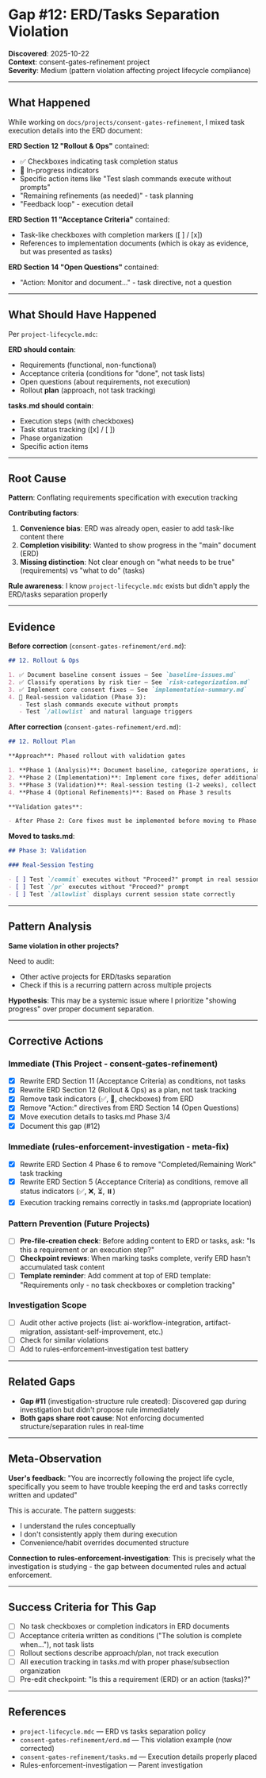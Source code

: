 # Gap #12: ERD/Tasks Separation Violation

**Discovered**: 2025-10-22  
**Context**: consent-gates-refinement project  
**Severity**: Medium (pattern violation affecting project lifecycle compliance)

---

## What Happened

While working on `docs/projects/consent-gates-refinement`, I mixed task execution details into the ERD document:

**ERD Section 12 "Rollout & Ops"** contained:

- ✅ Checkboxes indicating task completion status
- 🔄 In-progress indicators
- Specific action items like "Test slash commands execute without prompts"
- "Remaining refinements (as needed)" - task planning
- "Feedback loop" - execution detail

**ERD Section 11 "Acceptance Criteria"** contained:

- Task-like checkboxes with completion markers ([ ] / [x])
- References to implementation documents (which is okay as evidence, but was presented as tasks)

**ERD Section 14 "Open Questions"** contained:

- "Action: Monitor and document..." - task directive, not a question

---

## What Should Have Happened

Per `project-lifecycle.mdc`:

**ERD should contain**:

- Requirements (functional, non-functional)
- Acceptance criteria (conditions for "done", not task lists)
- Open questions (about requirements, not execution)
- Rollout **plan** (approach, not task tracking)

**tasks.md should contain**:

- Execution steps (with checkboxes)
- Task status tracking ([x] / [ ])
- Phase organization
- Specific action items

---

## Root Cause

**Pattern**: Conflating requirements specification with execution tracking

**Contributing factors**:

1. **Convenience bias**: ERD was already open, easier to add task-like content there
2. **Completion visibility**: Wanted to show progress in the "main" document (ERD)
3. **Missing distinction**: Not clear enough on "what needs to be true" (requirements) vs "what to do" (tasks)

**Rule awareness**: I know `project-lifecycle.mdc` exists but didn't apply the ERD/tasks separation properly

---

## Evidence

**Before correction** (`consent-gates-refinement/erd.md`):

```markdown
## 12. Rollout & Ops

1. ✅ Document baseline consent issues — See `baseline-issues.md`
2. ✅ Classify operations by risk tier — See `risk-categorization.md`
3. ✅ Implement core consent fixes — See `implementation-summary.md`
4. 🔄 Real-session validation (Phase 3):
   - Test slash commands execute without prompts
   - Test `/allowlist` and natural language triggers
```

**After correction** (`consent-gates-refinement/erd.md`):

```markdown
## 12. Rollout Plan

**Approach**: Phased rollout with validation gates

1. **Phase 1 (Analysis)**: Document baseline, categorize operations, identify gaps
2. **Phase 2 (Implementation)**: Implement core fixes, defer additional refinements
3. **Phase 3 (Validation)**: Real-session testing (1-2 weeks), collect metrics
4. **Phase 4 (Optional Refinements)**: Based on Phase 3 results

**Validation gates**:

- After Phase 2: Core fixes must be implemented before moving to Phase 3
```

**Moved to tasks.md**:

```markdown
## Phase 3: Validation

### Real-Session Testing

- [ ] Test `/commit` executes without "Proceed?" prompt in real session
- [ ] Test `/pr` executes without "Proceed?" prompt
- [ ] Test `/allowlist` displays current session state correctly
```

---

## Pattern Analysis

**Same violation in other projects?**

Need to audit:

- Other active projects for ERD/tasks separation
- Check if this is a recurring pattern across multiple projects

**Hypothesis**: This may be a systemic issue where I prioritize "showing progress" over proper document separation.

---

## Corrective Actions

### Immediate (This Project - consent-gates-refinement)

- [x] Rewrite ERD Section 11 (Acceptance Criteria) as conditions, not tasks
- [x] Rewrite ERD Section 12 (Rollout & Ops) as a plan, not task tracking
- [x] Remove task indicators (✅, 🔄, checkboxes) from ERD
- [x] Remove "Action:" directives from ERD Section 14 (Open Questions)
- [x] Move execution details to tasks.md Phase 3/4
- [x] Document this gap (#12)

### Immediate (rules-enforcement-investigation - meta-fix)

- [x] Rewrite ERD Section 4 Phase 6 to remove "Completed/Remaining Work" task tracking
- [x] Rewrite ERD Section 5 (Acceptance Criteria) as conditions, remove all status indicators (✅, ❌, ⏳, ⏸️)
- [x] Execution tracking remains correctly in tasks.md (appropriate location)

### Pattern Prevention (Future Projects)

- [ ] **Pre-file-creation check**: Before adding content to ERD or tasks, ask: "Is this a requirement or an execution step?"
- [ ] **Checkpoint reviews**: When marking tasks complete, verify ERD hasn't accumulated task content
- [ ] **Template reminder**: Add comment at top of ERD template: "Requirements only - no task checkboxes or completion tracking"

### Investigation Scope

- [ ] Audit other active projects (list: ai-workflow-integration, artifact-migration, assistant-self-improvement, etc.)
- [ ] Check for similar violations
- [ ] Add to rules-enforcement-investigation test battery

---

## Related Gaps

- **Gap #11** (investigation-structure rule created): Discovered gap during investigation but didn't propose rule immediately
- **Both gaps share root cause**: Not enforcing documented structure/separation rules in real-time

---

## Meta-Observation

**User's feedback**: "You are incorrectly following the project life cycle, specifically you seem to have trouble keeping the erd and tasks correctly written and updated"

This is accurate. The pattern suggests:

- I understand the rules conceptually
- I don't consistently apply them during execution
- Convenience/habit overrides documented structure

**Connection to rules-enforcement-investigation**: This is precisely what the investigation is studying - the gap between documented rules and actual enforcement.

---

## Success Criteria for This Gap

- [ ] No task checkboxes or completion indicators in ERD documents
- [ ] Acceptance criteria written as conditions ("The solution is complete when..."), not task lists
- [ ] Rollout sections describe approach/plan, not track execution
- [ ] All execution tracking in tasks.md with proper phase/subsection organization
- [ ] Pre-edit checkpoint: "Is this a requirement (ERD) or an action (tasks)?"

---

## References

- `project-lifecycle.mdc` — ERD vs tasks separation policy
- `consent-gates-refinement/erd.md` — This violation example (now corrected)
- `consent-gates-refinement/tasks.md` — Execution details properly placed
- Rules-enforcement-investigation — Parent investigation
